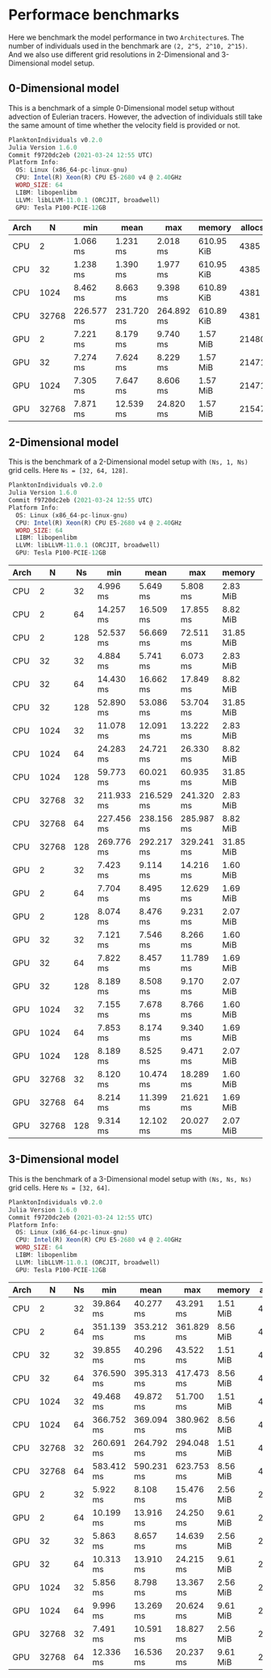# Performace benchmarks

Here we benchmark the model performance in two `Architecture`s.
The number of individuals used in the benchmark are `(2, 2^5, 2^10, 2^15)`.
And we also use different grid resolutions in 2-Dimensional and 3-Dimensional model setup.

## 0-Dimensional model

This is a benchmark of a simple 0-Dimensional model setup without advection of Eulerian tracers. However, the advection of individuals still take the same amount of time whether the velocity field is provided or not.

```julia
PlanktonIndividuals v0.2.0
Julia Version 1.6.0
Commit f9720dc2eb (2021-03-24 12:55 UTC)
Platform Info:
  OS: Linux (x86_64-pc-linux-gnu)
  CPU: Intel(R) Xeon(R) CPU E5-2680 v4 @ 2.40GHz
  WORD_SIZE: 64
  LIBM: libopenlibm
  LLVM: libLLVM-11.0.1 (ORCJIT, broadwell)
  GPU: Tesla P100-PCIE-12GB
```

| Arch |     N |        min |       mean |        max |     memory | allocs |
|------|-------|------------|------------|------------|------------|--------|
|  CPU |     2 |   1.066 ms |   1.231 ms |   2.018 ms | 610.95 KiB |   4385 |
|  CPU |    32 |   1.238 ms |   1.390 ms |   1.977 ms | 610.95 KiB |   4385 |
|  CPU |  1024 |   8.462 ms |   8.663 ms |   9.398 ms | 610.89 KiB |   4381 |
|  CPU | 32768 | 226.577 ms | 231.720 ms | 264.892 ms | 610.89 KiB |   4381 |
|  GPU |     2 |   7.221 ms |   8.179 ms |   9.740 ms |   1.57 MiB |  21480 |
|  GPU |    32 |   7.274 ms |   7.624 ms |   8.229 ms |   1.57 MiB |  21471 |
|  GPU |  1024 |   7.305 ms |   7.647 ms |   8.606 ms |   1.57 MiB |  21471 |
|  GPU | 32768 |   7.871 ms |  12.539 ms |  24.820 ms |   1.57 MiB |  21547 |

## 2-Dimensional model

This is the benchmark of a 2-Dimensional model setup with `(Ns, 1, Ns)` grid cells. Here `Ns = [32, 64, 128]`.

```julia
PlanktonIndividuals v0.2.0
Julia Version 1.6.0
Commit f9720dc2eb (2021-03-24 12:55 UTC)
Platform Info:
  OS: Linux (x86_64-pc-linux-gnu)
  CPU: Intel(R) Xeon(R) CPU E5-2680 v4 @ 2.40GHz
  WORD_SIZE: 64
  LIBM: libopenlibm
  LLVM: libLLVM-11.0.1 (ORCJIT, broadwell)
  GPU: Tesla P100-PCIE-12GB
```

| Arch |     N |  Ns |        min |       mean |        max |    memory | allocs |
|------|-------|-----|------------|------------|------------|-----------|--------|
|  CPU |     2 |  32 |   4.996 ms |   5.649 ms |   5.808 ms |  2.83 MiB |   4438 |
|  CPU |     2 |  64 |  14.257 ms |  16.509 ms |  17.855 ms |  8.82 MiB |   4438 |
|  CPU |     2 | 128 |  52.537 ms |  56.669 ms |  72.511 ms | 31.85 MiB |   4438 |
|  CPU |    32 |  32 |   4.884 ms |   5.741 ms |   6.073 ms |  2.83 MiB |   4438 |
|  CPU |    32 |  64 |  14.430 ms |  16.662 ms |  17.849 ms |  8.82 MiB |   4438 |
|  CPU |    32 | 128 |  52.890 ms |  53.086 ms |  53.704 ms | 31.85 MiB |   4438 |
|  CPU |  1024 |  32 |  11.078 ms |  12.091 ms |  13.222 ms |  2.83 MiB |   4434 |
|  CPU |  1024 |  64 |  24.283 ms |  24.721 ms |  26.330 ms |  8.82 MiB |   4438 |
|  CPU |  1024 | 128 |  59.773 ms |  60.021 ms |  60.935 ms | 31.85 MiB |   4438 |
|  CPU | 32768 |  32 | 211.933 ms | 216.529 ms | 241.320 ms |  2.83 MiB |   4434 |
|  CPU | 32768 |  64 | 227.456 ms | 238.156 ms | 285.987 ms |  8.82 MiB |   4438 |
|  CPU | 32768 | 128 | 269.776 ms | 292.217 ms | 329.241 ms | 31.85 MiB |   4438 |
|  GPU |     2 |  32 |   7.423 ms |   9.114 ms |  14.216 ms |  1.60 MiB |  20939 |
|  GPU |     2 |  64 |   7.704 ms |   8.495 ms |  12.629 ms |  1.69 MiB |  20947 |
|  GPU |     2 | 128 |   8.074 ms |   8.476 ms |   9.231 ms |  2.07 MiB |  20947 |
|  GPU |    32 |  32 |   7.121 ms |   7.546 ms |   8.266 ms |  1.60 MiB |  20939 |
|  GPU |    32 |  64 |   7.822 ms |   8.457 ms |  11.789 ms |  1.69 MiB |  20947 |
|  GPU |    32 | 128 |   8.189 ms |   8.508 ms |   9.170 ms |  2.07 MiB |  20947 |
|  GPU |  1024 |  32 |   7.155 ms |   7.678 ms |   8.766 ms |  1.60 MiB |  20939 |
|  GPU |  1024 |  64 |   7.853 ms |   8.174 ms |   9.340 ms |  1.69 MiB |  20947 |
|  GPU |  1024 | 128 |   8.189 ms |   8.525 ms |   9.471 ms |  2.07 MiB |  20947 |
|  GPU | 32768 |  32 |   8.120 ms |  10.474 ms |  18.289 ms |  1.60 MiB |  21079 |
|  GPU | 32768 |  64 |   8.214 ms |  11.399 ms |  21.621 ms |  1.69 MiB |  21083 |
|  GPU | 32768 | 128 |   9.314 ms |  12.102 ms |  20.027 ms |  2.07 MiB |  21083 |

## 3-Dimensional model

This is the benchmark of a 3-Dimensional model setup with `(Ns, Ns, Ns)` grid cells. Here `Ns = [32, 64]`.

```julia
PlanktonIndividuals v0.2.0
Julia Version 1.6.0
Commit f9720dc2eb (2021-03-24 12:55 UTC)
Platform Info:
  OS: Linux (x86_64-pc-linux-gnu)
  CPU: Intel(R) Xeon(R) CPU E5-2680 v4 @ 2.40GHz
  WORD_SIZE: 64
  LIBM: libopenlibm
  LLVM: libLLVM-11.0.1 (ORCJIT, broadwell)
  GPU: Tesla P100-PCIE-12GB
```

| Arch |     N |  Ns |        min |       mean |        max |   memory | allocs |
|------|-------|-----|------------|------------|------------|----------|--------|
|  CPU |     2 |  32 |  39.864 ms |  40.277 ms |  43.291 ms | 1.51 MiB |   4206 |
|  CPU |     2 |  64 | 351.139 ms | 353.212 ms | 361.829 ms | 8.56 MiB |   4207 |
|  CPU |    32 |  32 |  39.855 ms |  40.296 ms |  43.522 ms | 1.51 MiB |   4206 |
|  CPU |    32 |  64 | 376.590 ms | 395.313 ms | 417.473 ms | 8.56 MiB |   4207 |
|  CPU |  1024 |  32 |  49.468 ms |  49.872 ms |  51.700 ms | 1.51 MiB |   4206 |
|  CPU |  1024 |  64 | 366.752 ms | 369.094 ms | 380.962 ms | 8.56 MiB |   4207 |
|  CPU | 32768 |  32 | 260.691 ms | 264.792 ms | 294.048 ms | 1.51 MiB |   4206 |
|  CPU | 32768 |  64 | 583.412 ms | 590.231 ms | 623.753 ms | 8.56 MiB |   4207 |
|  GPU |     2 |  32 |   5.922 ms |   8.108 ms |  15.476 ms | 2.56 MiB |  20019 |
|  GPU |     2 |  64 |  10.199 ms |  13.916 ms |  24.250 ms | 9.61 MiB |  20016 |
|  GPU |    32 |  32 |   5.863 ms |   8.657 ms |  14.639 ms | 2.56 MiB |  20019 |
|  GPU |    32 |  64 |  10.313 ms |  13.910 ms |  24.215 ms | 9.61 MiB |  20016 |
|  GPU |  1024 |  32 |   5.856 ms |   8.798 ms |  13.367 ms | 2.56 MiB |  20019 |
|  GPU |  1024 |  64 |   9.996 ms |  13.269 ms |  20.624 ms | 9.61 MiB |  20016 |
|  GPU | 32768 |  32 |   7.491 ms |  10.591 ms |  18.827 ms | 2.56 MiB |  20155 |
|  GPU | 32768 |  64 |  12.336 ms |  16.536 ms |  20.237 ms | 9.61 MiB |  20156 |
